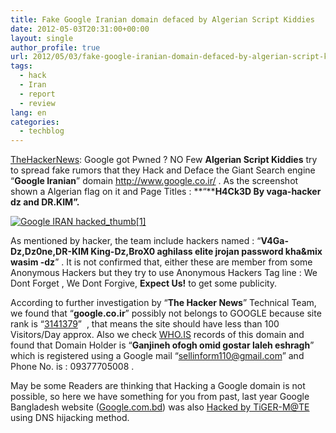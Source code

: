 ```yaml
---
title: Fake Google Iranian domain defaced by Algerian Script Kiddies
date: 2012-05-03T20:31:00+00:00
layout: single
author_profile: true
url: 2012/05/03/fake-google-iranian-domain-defaced-by-algerian-script-kiddies/
tags:
  - hack
  - Iran
  - report
  - review
lang: en
categories: 
  - techblog
---
```

[TheHackerNews](http://thehackernews.com/2012/05/google-iraq-defaced-by-anonymous.html): Google got Pwned ? NO Few **Algerian Script Kiddies** try to spread fake rumors that they Hack and Deface the Giant Search engine “**Google Iranian**” domain <http://www.google.co.ir/> . As the screenshot shown a Algerian flag on it and Page Titles : **“****H4Ck3D By vaga-hacker dz and DR.KIM”.**

[![Google IRAN hacked_thumb[1]](/images/2012/05/Google-IRAN-hacked_thumb1.jpg)](/images/2012/05/Google-IRAN-hacked_thumb1.jpg)

As mentioned by hacker, the team include hackers named : “**V4Ga-Dz,Dz0ne,DR-KIM King-Dz,BroX0 aghilass elite jrojan password kha&mix wasim -dz**” . It is not confirmed that, either these are member from some Anonymous Hackers but they try to use Anonymous Hackers Tag line : We Dont Forget , We Dont Forgive, **Expect Us!** to get some publicity.

According to further investigation by “**The Hacker News**” Technical Team, we found that “**google.co.ir**” possibly not belongs to GOOGLE because site rank is “[3141379](http://www.alexa.com/siteinfo/http://google.co.ir)”  , that means the site should have less than 100 Visitors/Day approx. Also we check [WHO.IS](http://who.is/whois/google.co.ir/) records of this domain and found that Domain Holder is “**Ganjineh ofogh omid gostar laleh eshragh**” which is registered using a Google mail “sellinform110@gmail.com” and Phone No. is : 09377705008 .

May be some Readers are thinking that Hacking a Google domain is not possible, so here we have something for you from past, last year Google Bangladesh website ([Google.com.bd](http://google.com.bd/)) was also [Hacked by TiGER-M@TE](http://thehackernews.com/2011/01/google-bangladesh-website-googlecombd.html) using DNS hijacking method.
